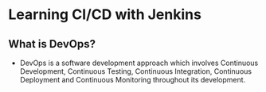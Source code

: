 # Learning CI/CD with Jenkins

## What is DevOps?
  * DevOps is a software development approach which involves Continuous Development, Continuous Testing, Continuous Integration, Continuous Deployment and Continuous Monitoring throughout its development.
